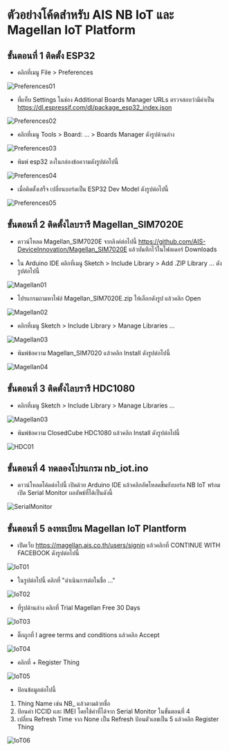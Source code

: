 # ตัวอย่างโค้ดสำหรับ AIS NB IoT และ Magellan IoT Platform

## ขั้นตอนที่ 1 ติดตั้ง ESP32
- คลิกที่เมนู File > Preferences

![Preferences01](images/01_ESP32.jpeg)

- ที่แท็บ Settings ในช่อง Additional Boards Manager URLs ตรวจสอบว่ามีค่าเป็น https://dl.espressif.com/dl/package_esp32_index.json

![Preferences02](images/02_ESP32.jpeg)

- คลิกที่เมนู Tools > Board: ... > Boards Manager ดังรูปด้านล่าง

![Preferences03](images/03_ESP32.jpeg)

- พิมพ์ esp32 ลงในกล่องข้อความดังรูปต่อไปนี้

![Preferences04](images/04_ESP32.jpeg)

- เมื่อติดตั้งเสร็จ เปลี่ยนบอร์ดเป็น ESP32 Dev Model ดังรูปต่อไปนี้

![Preferences05](images/05_ESP32.jpeg)

## ขั้นตอนที่ 2 ติดตั้งไลบรารี Magellan_SIM7020E

- ดาวน์โหลด Magellan_SIM7020E จากลิงค์ต่อไปนี้ https://github.com/AIS-DeviceInnovation/Magellan_SIM7020E แล้วบันทึกไว้ในโฟลเดอร์ Downloads

- ใน Arduino IDE คลิกที่เมนู Sketch > Include Library > Add .ZIP Library ... ดังรูปต่อไปนี้

![Magellan01](images/06_Magellan.jpeg)

- โปรแกรมถามหาไฟล์ Magellan_SIM7020E.zip ให้เลือกดังรูป แล้วคลิก Open

![Magellan02](images/07_Magellan.jpeg)

- คลิกที่เมนู Sketch > Include Library > Manage Libraries ...

![Magellan03](images/08_Magellan.jpeg)

- พิมพ์ข้อความ Magellan_SIM7020 แล้วคลิก Install ดังรูปต่อไปนี้

![Magellan04](images/09_Magellan.jpeg)

## ขั้นตอนที่ 3 ติดตั้งไลบรารี HDC1080

- คลิกที่เมนู Sketch > Include Library > Manage Libraries ...

![Magellan03](images/08_Magellan.jpeg)

- พิมพ์ข้อความ ClosedCube HDC1080 แล้วคลิก Install ดังรูปต่อไปนี้

![HDC01](images/10_HDC.jpeg)

## ขั้นตอนที่ 4 ทดลองโปรแกรม nb_iot.ino 

- ดาวน์โหลดโค้ดต่อไปนี้ เปิดด้วย Arduino IDE แล้วคลิกอัพโหลดขึ้นยังบอร์ด NB IoT พร้อมเปิด Serial Monitor ผลลัพธ์ที่ได้เป็นดังนี้

![SerialMonitor](images/11_Serial_Monitor.png)

## ขั้นตอนที่ 5 ลงทะเบียน Magellan IoT Plantform

- เปิดเว็บ https://magellan.ais.co.th/users/signin แล้วคลิกที่ CONTINUE WITH FACEBOOK ดังรูปต่อไปนี้

![IoT01](images/12_IoT.png)

- ในรูปต่อไปนี้ คลิกที่ "ดำเนินการต่อในชื่อ ..." 

![IoT02](images/13_IoT.png)

- ที่รูปด้านล่าง คลิกที่  Trial Magellan Free 30 Days

![IoT03](images/14_IoT.png)

- ติ๊กถูกที่ I agree terms and conditions แล้วคลิก Accept

![IoT04](images/15_IoT.png)

- คลิกที่ + Register Thing

![IoT05](images/16_IoT.png)

- ป้อนข้อมูลต่อไปนี้
1. Thing Name เช่น NB_ แล้วตามด้วยชื่อ
2. ป้อนค่า ICCID และ IMEI โดยใช้ค่าที่ได้จาก Serial Monitor ในขั้นตอนที่ 4
3. เปลี่ยน Refresh Time จาก None เป็น Refresh ป้อนตัวเลขเป็น 5 แล้วคลิก Register Thing

![IoT06](images/17_IoT.png)


